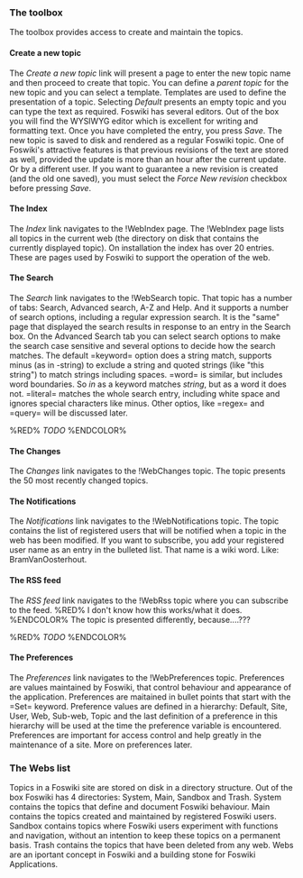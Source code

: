 ### The toolbox
The toolbox provides access to create and maintain the topics.

#### Create a new topic
The _Create a new topic_ link will present a page to enter the new topic name and then proceed to create that topic.
You can define a _parent topic_ for the new topic and you can select a template. Templates are used to define the presentation of a topic.
Selecting _Default_ presents an empty topic and you can type the text as required. Foswiki has several editors.
Out of the box you will find the WYSIWYG editor which is excellent for writing and formatting text.
Once you have completed the entry, you press _Save_. The new topic is saved to disk and rendered as a regular Foswiki topic.
One of Foswiki's attractive features is that previous revisions of the text are stored as well,
provided the update is more than an hour after the current update. Or by a different user.
If you want to guarantee a new revision is created (and the old one saved),
you must select the _Force New revision_ checkbox before pressing _Save_.

#### The Index
The _Index_ link navigates to the !WebIndex page.
The !WebIndex page lists all topics in the current web (the directory on disk that contains the currently displayed topic).
On installation the index has over 20 entries. These are pages used by Foswiki to support the operation of the web.

#### The Search
The _Search_ link navigates to the !WebSearch topic.
That topic has a number of tabs: Search, Advanced search, A-Z and Help.
And it supports a number of search options, including a regular expression search.
It is the "same" page that displayed the search results in response to an entry in the Search box.
On the Advanced Search tab you can select search options to make the search case sensitive and several options to decide how the search matches.
The default =keyword= option does a string match, supports minus (as in -string) to exclude a string and quoted strings
(like "this string") to match strings including spaces. =word= is similar, but includes word boundaries.
So _in_ as a keyword matches _string_, but as a word it does not. =literal= matches the whole search entry,
including white space and ignores special characters like minus. Other optios, like =regex= and =query= will be discussed later.

%RED% *TODO* %ENDCOLOR%

#### The Changes
The _Changes_ link navigates to  the !WebChanges topic. The topic presents the 50 most recently changed topics.

#### The Notifications
The _Notifications_ link navigates to  the !WebNotifications topic.
The topic contains the list of registered users that will be notified when a topic in the web has been modified.
If you want to subscribe, you add your registered user name as an entry in the bulleted list.
That name is a wiki word. Like: BramVanOosterhout.

#### The RSS feed
The _RSS feed_ link navigates to the !WebRss topic where you can subscribe to the feed.
%RED% I don't know how this works/what it does. %ENDCOLOR% The topic is presented differently, because....???

%RED% *TODO* %ENDCOLOR%

#### The Preferences
The _Preferences_ link navigates to the !WebPreferences topic.
Preferences are values maintained by Foswiki, that control behaviour and appearance of the application.
Preferences are maitained in bullet points that start with the =Set= keyword.
Preference values are defined in a hierarchy: Default, Site, User, Web, Sub-web, Topic
and the last definition of a preference in this hierarchy will be used at the time the preference variable is encountered.
Preferences are important for access control and help greatly in the maintenance of a site. More on preferences later. 

### The Webs list
Topics in a  Foswiki site are stored on disk in a directory structure.
Out of the box Foswiki has 4 directories: System, Main, Sandbox and Trash.
System contains the topics that define and document Foswiki behaviour.
Main contains the topics created and maintained by registered Foswiki users.
Sandbox contains topics where Foswiki users experiment with functions and navigation, without an intention to keep these topics on a permanent basis.
Trash contains the topics that have been deleted from any web.
Webs are an iportant concept in Foswiki and a building stone for Foswiki Applications.

